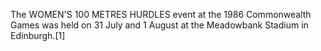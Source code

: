 The WOMEN'S 100 METRES HURDLES event at the 1986 Commonwealth Games was held on 31 July and 1 August at the Meadowbank Stadium in Edinburgh.[1]
